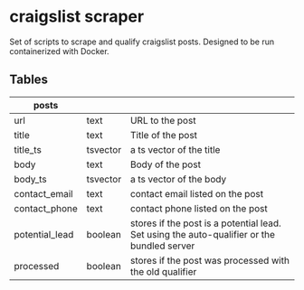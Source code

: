 # craigslist scraper
Set of scripts to scrape and qualify craigslist posts.  Designed to be run containerized with Docker.

## Tables

| posts | | |
| --- | --- | --- |
| url            | text | URL to the post |
| title          | text | Title of the post |
| title_ts       | tsvector | a ts vector of the title |
| body           | text | Body of the post |
| body_ts        | tsvector | a ts vector of the body |
| contact_email  | text | contact email listed on the post |
| contact_phone  | text | contact phone listed on the post |
| potential_lead | boolean | stores if the post is a potential lead.  Set using the auto-qualifier or the bundled server |
| processed      | boolean | stores if the post was processed with the old qualifier |
